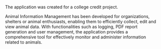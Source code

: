 The application was created for a college credit project.

Animal Information Management has been developed for
organizations, shelters or animal enthusiasts, enabling them to efficiently
collect, edit and view animal data. With
functionalities such as logging, PDF report generation and
user management, the application provides a comprehensive tool for
effectively monitor and administer information related to
animals.
